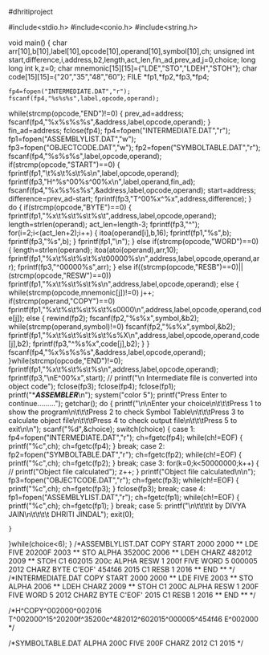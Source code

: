 #dhritiproject

#include<stdio.h>
#include<conio.h>
#include<string.h>

void main()
{ 
    char arr[10],b[10],label[10],opcode[10],operand[10],symbol[10],ch;
   unsigned int start,difference,i,address,b2,length,act_len,fin_ad,prev_ad,j=0,choice;
    long long int k,z=0;
    char mnemonic[15][15]={"LDE","STO","LDEH","STOH"};
    char code[15][15]={"20","35","48","60"};
    FILE *fp1,*fp2,*fp3,*fp4;

    fp4=fopen("INTERMEDIATE.DAT","r");
    fscanf(fp4,"%s%s%s",label,opcode,operand);

   while(strcmp(opcode,"END")!=0)
   {
    prev_ad=address;
    fscanf(fp4,"%x%s%s%s",&address,label,opcode,operand);
   }
   fin_ad=address;
   fclose(fp4);
   fp4=fopen("INTERMEDIATE.DAT","r");
   fp1=fopen("ASSEMBLYLIST.DAT","w");
   fp3=fopen("OBJECTCODE.DAT","w");
   fp2=fopen("SYMBOLTABLE.DAT","r");
   fscanf(fp4,"%s%s%s",label,opcode,operand);
   if(strcmp(opcode,"START")==0)
   {
     fprintf(fp1,"\t%s\t%s\t%s\n",label,opcode,operand);
     fprintf(fp3,"H^%s^00%s^00%x\n",label,operand,fin_ad);
     fscanf(fp4,"%x%s%s%s",&address,label,opcode,operand);
     start=address;
     difference=prev_ad-start;
     fprintf(fp3,"T^00%x^%x",address,difference);
   }
   do
   {
    if(strcmp(opcode,"BYTE")==0)
    {
     fprintf(fp1,"%x\t%s\t%s\t%s\t",address,label,opcode,operand);
     length=strlen(operand);
     act_len=length-3;
     fprintf(fp3,"^");
     for(i=2;i<(act_len+2);i++)
     {
      itoa(operand[i],b,16);
      fprintf(fp1,"%s",b);
      fprintf(fp3,"%s",b);
     }
     fprintf(fp1,"\n");
    }
    else if(strcmp(opcode,"WORD")==0)
    {
     length=strlen(operand);
     itoa(atoi(operand),arr,10);
     fprintf(fp1,"%x\t%s\t%s\t%s\t00000%s\n",address,label,opcode,operand,arr);
     fprintf(fp3,"^00000%s",arr);
    }
     else if((strcmp(opcode,"RESB")==0)||(strcmp(opcode,"RESW")==0))
     fprintf(fp1,"%x\t%s\t%s\t%s\n",address,label,opcode,operand);
     else
     {
      while(strcmp(opcode,mnemonic[j])!=0)
      j++;
      if(strcmp(operand,"COPY")==0)
       fprintf(fp1,"%x\t%s\t%s\t%s\t%s0000\n",address,label,opcode,operand,code[j]);
      else
      {
        rewind(fp2);
        fscanf(fp2,"%s%x",symbol,&b2);
        while(strcmp(operand,symbol)!=0)
        fscanf(fp2,"%s%x",symbol,&b2);
        fprintf(fp1,"%x\t%s\t%s\t%s\t%s%X\n",address,label,opcode,operand,code[j],b2);
        fprintf(fp3,"^%s%x",code[j],b2);
      }
     }
     fscanf(fp4,"%x%s%s%s",&address,label,opcode,operand);
   }while(strcmp(opcode,"END")!=0);
   fprintf(fp1,"%x\t%s\t%s\t%s\n",address,label,opcode,operand);
   fprintf(fp3,"\nE^00%x",start);
 // printf("\n Intermediate file is converted into object code");
  fclose(fp3);
  fclose(fp4);
  fclose(fp1);
      printf("************************************ASSEMBLER***********************************\n");
      system("color 5");
      printf("Press Enter to continue.........");
      getchar();
  do
  {
      printf("\n\nEnter your choice\n\t\t\tPress 1 to show the program\n\t\t\tPress 2 to check Symbol Table\n\t\t\tPress 3 to calculate object file\n\t\t\tPress 4 to check output file\n\t\t\tPress 5 to exit\n\n");
      scanf("%d",&choice);
      switch(choice)
      {
       case 1:
        fp4=fopen("INTERMEDIATE.DAT","r");
        ch=fgetc(fp4);
        while(ch!=EOF)
        {
         printf("%c",ch);
         ch=fgetc(fp4);
        }
        break;
       case 2:
          fp2=fopen("SYMBOLTABLE.DAT","r");
          ch=fgetc(fp2);
          while(ch!=EOF)
          {
           printf("%c",ch);
           ch=fgetc(fp2);
          }
          break;
      case 3:
        for(k=0;k<50000000;k++)
        {
         // printf("Object file calculated");
         z++;
        }
        printf("Object file calculated\n\n");
        fp3=fopen("OBJECTCODE.DAT","r");
        ch=fgetc(fp3);
        while(ch!=EOF)
        {
         printf("%c",ch);
         ch=fgetc(fp3);
        }
        fclose(fp3);
        break;
      case 4:
       fp1=fopen("ASSEMBLYLIST.DAT","r");
       ch=fgetc(fp1);
       while(ch!=EOF)
       {
        printf("%c",ch);
        ch=fgetc(fp1);
       }
        break;
      case 5:
        printf("\n\t\t\t\t by DIVYA JAIN\n\t\t\t\t    DHRITI JINDAL");
        exit(0);

    }

  }while(choice<6);
}
/*ASSEMBLYLIST.DAT
COPY	START	2000
2000	**	LDE	FIVE	20200F
2003	**	STO	ALPHA	35200C
2006	**	LDEH	CHARZ	482012
2009	**	STOH	C1	602015
200c	ALPHA	RESW	1
200f	FIVE	WORD	5	000005
2012	CHARZ	BYTE	C'EOF'	454f46
2015	C1	RESB	1
2016	**	END	**
*/
/*INTERMEDIATE.DAT
COPY    START    2000
2000    **    LDE    FIVE
2003    **    STO    ALPHA
2006    **    LDEH    CHARZ
2009    **    STOH    C1
200C    ALPHA    RESW    1
200F    FIVE    WORD    5
2012    CHARZ    BYTE    C'EOF'
2015    C1    RESB    1
2016    **    END    ** */

/*H^COPY^002000^002016
T^002000^15^20200f^35200c^482012^602015^000005^454f46
E^002000 */


/*SYMBOLTABLE.DAT
ALPHA    200C
FIVE    200F
CHARZ    2012
C1    2015 */
